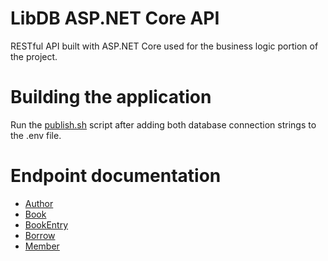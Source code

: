 # LibDB ASP.NET Core API

RESTful API built with ASP.NET Core used for the business logic portion of the project.

# Building the application
 
Run the [publish.sh](https://github.com/HHACarvalho/libdb-dotnet/blob/main/publish.sh) script after adding both database connection strings to the .env file.

# Endpoint documentation

* [Author](docs/author.md)
* [Book](docs/book.md)
* [BookEntry](docs/book_entry_.md)
* [Borrow](docs/borrow.md)
* [Member](docs/member.md)